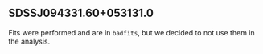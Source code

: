 ## SDSSJ094331.60+053131.0

Fits were performed and are in `badfits`, but we decided to not use them in the analysis.